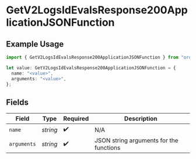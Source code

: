 # GetV2LogsIdEvalsResponse200ApplicationJSONFunction

## Example Usage

```typescript
import { GetV2LogsIdEvalsResponse200ApplicationJSONFunction } from "orq-poc-typescript-multi-env-version/models/operations";

let value: GetV2LogsIdEvalsResponse200ApplicationJSONFunction = {
  name: "<value>",
  arguments: "<value>",
};
```

## Fields

| Field                                   | Type                                    | Required                                | Description                             |
| --------------------------------------- | --------------------------------------- | --------------------------------------- | --------------------------------------- |
| `name`                                  | *string*                                | :heavy_check_mark:                      | N/A                                     |
| `arguments`                             | *string*                                | :heavy_check_mark:                      | JSON string arguments for the functions |